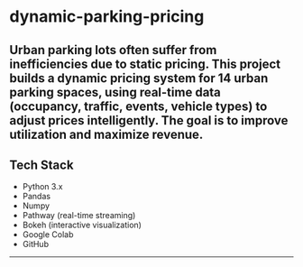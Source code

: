 # dynamic-parking-pricing
Urban parking lots often suffer from inefficiencies due to static pricing. This project builds a dynamic pricing system for 14 urban parking spaces, using real-time data (occupancy, traffic, events, vehicle types) to adjust prices intelligently. The goal is to improve utilization and maximize revenue.
---

## Tech Stack

- Python 3.x
- Pandas
- Numpy
- Pathway (real-time streaming)
- Bokeh (interactive visualization)
- Google Colab
- GitHub

---
